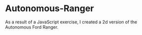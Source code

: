 # Autonomous-Ranger
As a result of a JavaScript exercise, I created a 2d version of the Autonomous Ford Ranger.
